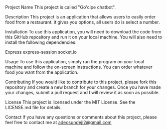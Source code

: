 Project Name
This project is called "Go'cipe chatbot".

Description
This project is an application that allows users to easily order food from a restaurant. it gives you options, all users do is select a number.

Installation
To use this application, you will need to download the code from this GitHub repository and run it on your local machine. You will also need to install the following dependencies:

Express
express-session
socket.io

Usage
To use this application, simply run the program on your local machine and follow the on-screen instructions. You can order whatever food you want from the application.

Contributing
If you would like to contribute to this project, please fork this repository and create a new branch for your changes. Once you have made your changes, submit a pull request and I will review it as soon as possible.

License
This project is licensed under the MIT License. See the LICENSE.md file for details.

Contact
If you have any questions or comments about this project, please feel free to contact me at adeosundeji2@gmail.com
